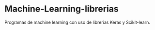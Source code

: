 # Machine-Learning-librerias
Programas de machine learning con uso de librerias Keras y Scikit-learn.
